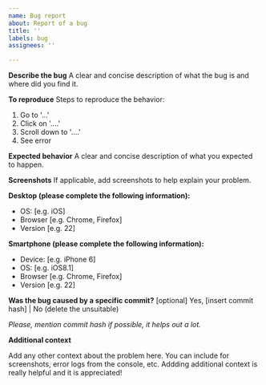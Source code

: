 ```yaml
---
name: Bug report
about: Report of a bug
title: ''
labels: bug
assignees: ''

---
```


**Describe the bug**
A clear and concise description of what the bug is and where did you find it.

**To reproduce**
Steps to reproduce the behavior:
1. Go to '...'
2. Click on '....'
3. Scroll down to '....'
4. See error

**Expected behavior**
A clear and concise description of what you expected to happen.

**Screenshots**
If applicable, add screenshots to help explain your problem.

**Desktop (please complete the following information):**
 - OS: [e.g. iOS]
 - Browser [e.g. Chrome, Firefox]
 - Version [e.g. 22]

**Smartphone (please complete the following information):**
 - Device: [e.g. iPhone 6]
 - OS: [e.g. iOS8.1]
 - Browser [e.g. Chrome, Firefox]
 - Version [e.g. 22]
   
**Was the bug caused by a specific commit?** [optional] Yes, [insert commit hash] | No (delete the unsuitable)

*Please, mention commit hash if possible, it helps out a lot.*

**Additional context**

Add any other context about the problem here. You can include for screenshots, error logs from the console, etc.
Addding additional context is really helpful and it is appreciated!
